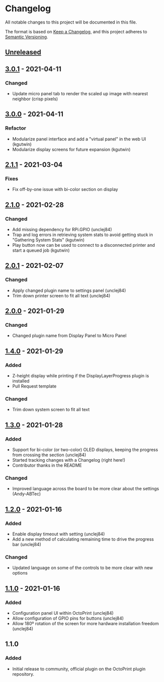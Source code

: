 # Changelog

All notable changes to this project will be documented in this file.

The format is based on [Keep a Changelog](https://keepachangelog.com/en/1.0.0/),
and this project adheres to [Semantic Versioning](https://semver.org/spec/v2.0.0.html).

## [Unreleased]

## [3.0.1] - 2021-04-11
### Changed
- Update micro panel tab to render the scaled up image with nearest neighbor (crisp pixels)

## [3.0.0] - 2021-04-11
### Refactor
- Modularize panel interface and add a "virtual panel" in the web UI (kgutwin)
- Modularize display screens for future expansion (kgutwin)

## [2.1.1] - 2021-03-04
### Fixes
- Fix off-by-one issue with bi-color section on display

## [2.1.0] - 2021-02-28
### Changed
- Add missing dependency for RPi.GPIO (unclej84)
- Trap and log errors in retrieving system stats to avoid getting stuck in "Gathering System Stats" (kgutwin)
- Play button now can be used to connect to a disconnected printer and start a queued job (kgutwin)

## [2.0.1] - 2021-02-07
### Changed
- Apply changed plugin name to settings panel (unclej84)
- Trim down printer screen to fit all text (unclej84)

## [2.0.0] - 2021-01-29
### Changed
- Changed plugin name from Display Panel to Micro Panel

## [1.4.0] - 2021-01-29
### Added
- Z-height display while printing if the DisplayLayerProgress plugin is installed
- Pull Request template

### Changed
- Trim down system screen to fit all text

## [1.3.0] - 2021-01-28
### Added
- Support for bi-color (or two-color) OLED displays, keeping the progress from crossing the section (unclej84)
- Started tracking changes with a Changelog (right here!)
- Contributor thanks in the README

### Changed
- Improved language across the board to be more clear about the settings (Andy-ABTec)

## [1.2.0] - 2021-01-16
### Added
- Enable display timeout with setting (unclej84)
- Add a new method of calculating remaining time to drive the progress bar (unclej84)

### Changed
- Updated language on some of the controls to be more clear with new options

## [1.1.0] - 2021-01-16
### Added
- Configuration panel UI within OctoPrint (unclej84)
- Allow configuration of GPIO pins for buttons (unclej84)
- Allow 180º rotation of the screen for more hardware installation freedom (unclej84)

## 1.1.0
### Added
- Initial release to community, official plugin on the OctoPrint plugin repository.

[Unreleased]: https://github.com/sethvoltz/OctoPrint-DisplayPanel/compare/v3.0.1...HEAD
[3.0.1]: https://github.com/sethvoltz/OctoPrint-DisplayPanel/compare/v3.0.0...v3.0.1
[3.0.0]: https://github.com/sethvoltz/OctoPrint-DisplayPanel/compare/v2.1.1...v3.0.0
[2.1.1]: https://github.com/sethvoltz/OctoPrint-DisplayPanel/compare/v2.1.0...v2.1.1
[2.1.0]: https://github.com/sethvoltz/OctoPrint-DisplayPanel/compare/v2.0.1...v2.1.0
[2.0.1]: https://github.com/sethvoltz/OctoPrint-DisplayPanel/compare/v2.0.0...v2.0.1
[2.0.0]: https://github.com/sethvoltz/OctoPrint-DisplayPanel/compare/v1.4.0...v2.0.0
[1.4.0]: https://github.com/sethvoltz/OctoPrint-DisplayPanel/compare/v1.3.0...v1.4.0
[1.3.0]: https://github.com/sethvoltz/OctoPrint-DisplayPanel/compare/v1.2.0...v1.3.0
[1.2.0]: https://github.com/sethvoltz/OctoPrint-DisplayPanel/compare/v1.1.0...v1.2.0
[1.1.0]: https://github.com/sethvoltz/OctoPrint-DisplayPanel/releases/tag/v1.1.0
